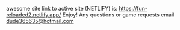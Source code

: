 awesome site link to active site (NETLIFY) is: https://fun-reloaded2.netlify.app/
Enjoy!
Any questions or game requests email dude365635@hotmail.com
